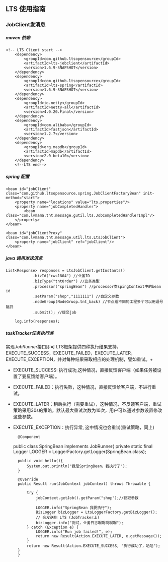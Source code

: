 ## LTS 使用指南
### JobClient发消息
##### maven 依赖
    <!-- LTS Client start -->
    	<dependency>
			<groupId>com.github.ltsopensource</groupId>
			<artifactId>lts-jobclient</artifactId>
			<version>1.6.9-SNAPSHOT</version>
		</dependency>
		<dependency>
			<groupId>com.github.ltsopensource</groupId>
			<artifactId>lts-spring</artifactId>
			<version>1.6.9-SNAPSHOT</version>
		</dependency>
		<dependency>
			<groupId>io.netty</groupId>
			<artifactId>netty-all</artifactId>
			<version>4.0.20.Final</version>
		</dependency>
		<dependency>
			<groupId>com.alibaba</groupId>
			<artifactId>fastjson</artifactId>
			<version>1.2.7</version>
		</dependency>
		<dependency>
			<groupId>org.mapdb</groupId>
			<artifactId>mapdb</artifactId>
			<version>2.0-beta10</version>
		</dependency>
		<!--LTS end-->

##### spring 配置
    <bean id="jobClient" class="com.github.ltsopensource.spring.JobClientFactoryBean" init-method="start">
        <property name="locations" value="lts.properties"/>
        <property name="jobCompletedHandler">
            <bean class="com.lvmama.tnt.message.gutil.lts.JobCompletedHandlerImpl"/>
        </property>
    </bean>

    <bean id="jobClientProxy" class="com.lvmama.tnt.message.util.lts.LtsJobClient">
        <property name="jobClient" ref="jobClient"/>
    </bean>
##### java 调用发送消息

    List<Response> responses = LtsJobClient.getInstants()
                .bizId("cws1804") //业务ID
                .bizType("tntOrder") //业务类型
                .processor("springBean") //processor类spingContext中的bean id
                .setParam("shop","1111111") //自定义参数
                .nodeGroup(NodeGruop.tnt_back) //节点组不同的工程多个可以用逗号隔开
                .submit(); //提交job

        log.info(responses);

##### taskTracker任务执行类
实现*JobRunner*接口即可
LTS框架提供四种执行结果支持，EXECUTE_SUCCESS，EXECUTE_FAILED，EXECUTE_LATER，EXECUTE_EXCEPTION，并对每种结果采取相应的处理机制，譬如重试。+

* EXECUTE_SUCCESS: 执行成功,这种情况，直接反馈客户端（如果任务被设置了要反馈给客户端）。
* EXECUTE_FAILED：执行失败，这种情况，直接反馈给客户端，不进行重试。
* EXECUTE_LATER：稍后执行（需要重试），这种情况，不反馈客户端，重试策略采用30s的策略，默认最大重试次数为10次，用户可以通过参数设置修改这些参数。
* EXECUTE_EXCEPTION：执行异常, 这中情况也会重试(重试策略，同上)






        @Component
    public class SpringBean implements JobRunner{
    private static final Logger LOGGER = LoggerFactory.getLogger(SpringBean.class);

        public void hello(){
            System.out.println("我是SpringBean，我执行了");
        }

        @Override
        public Result run(JobContext jobContext) throws Throwable {

            try {
                jobContext.getJob().getParam("shop");//获取参数

                LOGGER.info("SpringBean 我要执行");
                BizLogger bizLogger = LtsLoggerFactory.getBizLogger();
                // 会发送到 LTS (JobTracker上)
                bizLogger.info("测试，业务日志啊啊啊啊啊");
            } catch (Exception e) {
                LOGGER.info("Run job failed!", e);
                return new Result(Action.EXECUTE_LATER, e.getMessage());
            }
            return new Result(Action.EXECUTE_SUCCESS, "执行成功了，哈哈");
        }
        }